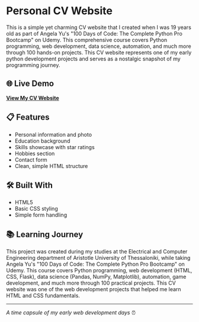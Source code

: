 # Personal CV Website

This is a simple yet charming CV website that I created when I was 19 years old as part of Angela Yu's "100 Days of Code: The Complete Python Pro Bootcamp" on Udemy. This comprehensive course covers Python programming, web development, data science, automation, and much more through 100 hands-on projects. This CV website represents one of my early python development projects and serves as a nostalgic snapshot of my programming journey.

## 🌐 Live Demo
**[View My CV Website](https://mimisgkolias.github.io/my_first_cv/)**

## 📋 Features
- Personal information and photo
- Education background
- Skills showcase with star ratings
- Hobbies section
- Contact form
- Clean, simple HTML structure

## 🛠️ Built With
- HTML5
- Basic CSS styling
- Simple form handling

## 📚 Learning Journey
This project was created during my studies at the Electrical and Computer Engineering department of Aristotle University of Thessaloniki, while taking Angela Yu's "100 Days of Code: The Complete Python Pro Bootcamp" on Udemy. This course covers Python programming, web development (HTML, CSS, Flask), data science (Pandas, NumPy, Matplotlib), automation, game development, and much more through 100 practical projects. This CV website was one of the web development projects that helped me learn HTML and CSS fundamentals.

---
*A time capsule of my early web development days* ⏰
